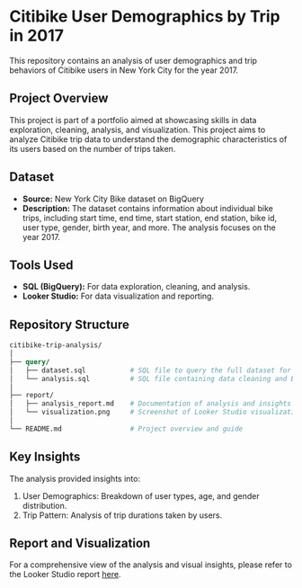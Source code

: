 # Citibike User Demographics by Trip in 2017
This repository contains an analysis of user demographics and trip behaviors of Citibike users in New York City for the year 2017. 

## Project Overview
This project is part of a portfolio aimed at showcasing skills in data exploration, cleaning, analysis, and visualization. This project aims to analyze Citibike trip data to understand the demographic characteristics of its users based on the number of trips taken.

## Dataset
* **Source:** New York City Bike dataset on BigQuery
* **Description:** The dataset contains information about individual bike trips, including start time, end time, start station, end station, bike id, user type, gender, birth year, and more. The analysis focuses on the year 2017.

## Tools Used
* **SQL (BigQuery):** For data exploration, cleaning, and analysis.
* **Looker Studio:** For data visualization and reporting.

## Repository Structure
```graphql
citibike-trip-analysis/
│
├── query/
│   ├── dataset.sql           # SQL file to query the full dataset for Looker Studio
│   └── analysis.sql          # SQL file containing data cleaning and EDA queries
│
├── report/
│   ├── analysis_report.md    # Documentation of analysis and insights from the EDA
│   └── visualization.png     # Screenshot of Looker Studio visualization report
│
└── README.md                 # Project overview and guide
```

## Key Insights
The analysis provided insights into:
1. User Demographics: Breakdown of user types, age, and gender distribution.
2. Trip Pattern: Analysis of trip durations taken by users.

## Report and Visualization
For a comprehensive view of the analysis and visual insights, please refer to the Looker Studio report [here](https://lookerstudio.google.com/s/hIg4Hdu6-fs).
